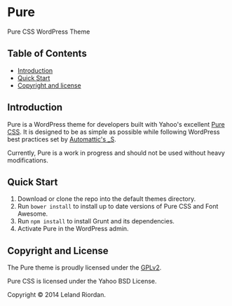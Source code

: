 Pure
======

Pure CSS WordPress Theme

## Table of Contents

- [Introduction](#introduction)
- [Quick Start](#quick-start)
- [Copyright and license](#copyright-and-license)

## Introduction

Pure is a WordPress theme for developers built with Yahoo's excellent [Pure CSS](http://purecss.io/). It is designed to be as simple as possible while following WordPress best practices set by [Automattic's _S](http://underscores.me/).

Currently, Pure is a work in progress and should not be used without heavy modifications.

## Quick Start

1. Download or clone the repo into the default themes directory.
2. Run `bower install` to install up to date versions of Pure CSS and Font Awesome.
3. Run `npm install` to install Grunt and its dependencies.
3. Activate Pure in the WordPress admin.

## Copyright and License

The Pure theme is proudly licensed under the [GPLv2](LICENSE).

Pure CSS is licensed under the Yahoo BSD License.

Copyright &copy; 2014 Leland Riordan.